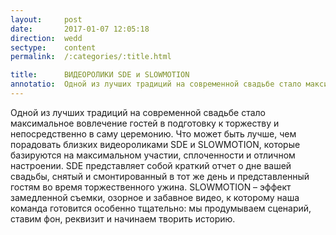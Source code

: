 ```yaml
---
layout:     post
date:       2017-01-07 12:05:18
direction:  wedd
sectype:    content
permalink:  /:categories/:title.html

title:      ВИДЕОРОЛИКИ SDE и SLOWMOTION     
annotatio:  Одной из лучших традиций на современной свадьбе стало максимальное вовлечение гостей в подготовку к торжеству и непосредственно в саму церемонию. Что может быть лучше, чем порадовать близких видеороликами SDE и SLOWMOTION, которые базируются на максимальном участии, сплоченности и отличном настроении. SDE представляет собой краткий отчет о дне вашей свадьбы, снятый и смонтированный в тот же день и представленный гостям во время торжественного ужина. SLOWMOTION – эффект замедленной съемки, озорное и забавное видео, к которому наша команда готовится особенно тщательно
---
```


Одной из лучших традиций на современной свадьбе стало максимальное вовлечение гостей в подготовку к торжеству и непосредственно в саму церемонию. Что может быть лучше, чем порадовать близких видеороликами SDE и SLOWMOTION, которые базируются на максимальном участии, сплоченности и отличном настроении. SDE представляет собой краткий отчет о дне вашей свадьбы, снятый и смонтированный в тот же день и представленный гостям во время торжественного ужина. SLOWMOTION – эффект замедленной съемки, озорное и забавное видео, к которому наша команда готовится особенно тщательно: мы продумываем сценарий, ставим фон, реквизит и начинаем творить историю. 
